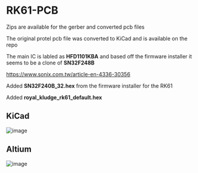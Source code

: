 # RK61-PCB
Zips are available for the gerber and converted pcb files

The original protel pcb file was converted to KiCad and is available on the repo

The main IC is labled as **HFD1101KBA** and based off the firmware installer it seems to be a clone of **SN32F248B**

https://www.sonix.com.tw/article-en-4336-30356

Added **SN32F240B_32.hex** from the firmware installer for the RK61

Added **royal_kludge_rk61_default.hex**

## KiCad
![image](https://user-images.githubusercontent.com/22775719/164579265-2aaa3ba5-16f6-4fdd-8b54-f01aaa6d67c7.png)
## Altium
![image](https://user-images.githubusercontent.com/22775719/164579375-91204b66-bb97-42cc-a999-6eca99f97a92.png)
